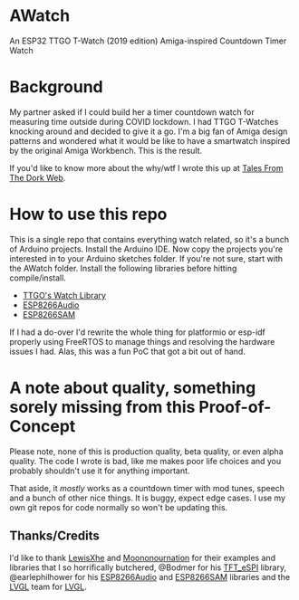 # AWatch
An ESP32 TTGO T-Watch (2019 edition) Amiga-inspired Countdown Timer Watch

# Background
My partner asked if I could build her a timer countdown watch for measuring time outside during COVID lockdown. I had TTGO T-Watches knocking around and decided to give it a go. I'm a big fan of Amiga design patterns and wondered what it would be like to have a smartwatch inspired by the original Amiga Workbench. This is the result.

If you'd like to know more about the why/wtf I wrote this up at [Tales From The Dork Web](https://thedorkweb.substack.com/).

# How to use this repo

This is a single repo that contains everything watch related, so it's a bunch of Arduino projects. Install the Arduino IDE. Now copy the projects you're interested in to your Arduino sketches folder. If you're not sure, start with the AWatch folder. Install the following libraries before hitting compile/install.

* [TTGO's Watch Library](https://github.com/Xinyuan-LilyGO/TTGO_TWatch_Library)
* [ESP8266Audio](https://github.com/earlephilhower/ESP8266Audio) 
* [ESP8266SAM](https://github.com/earlephilhower/ESP8266SAM)

If I had a do-over I'd rewrite the whole thing for platformio or esp-idf properly using FreeRTOS to manage things and resolving the hardware issues I had. Alas, this was a fun PoC that got a bit out of hand.

# A note about quality, something sorely missing from this Proof-of-Concept
Please note, none of this is production quality, beta quality, or even alpha quality. The code I wrote is bad, like me makes poor life choices and you probably shouldn't use it for anything important.

That aside, it *mostly* works as a countdown timer with mod tunes, speech and a bunch of other nice things. It is buggy, expect edge cases. I use my own git repos for code normally so won't be updating this.

## Thanks/Credits

I'd like to thank [LewisXhe](https://github.com/lewisxhe) and [Moononournation](https://github.com/moononournation) for their examples and libraries that I so horrifically butchered, @Bodmer for his [TFT_eSPI](https://github.com/Bodmer/TFT_eSPI) library, @earlephilhower for his [ESP8266Audio](https://github.com/earlephilhower/ESP8266Audio) and [ESP8266SAM](https://github.com/earlephilhower/ESP8266SAM) libraries and the [LVGL](https://github.com/lvgl/lvgl) team for [LVGL](https://lvgl.io/).
